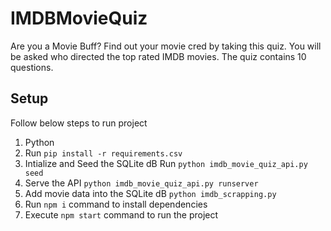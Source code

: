 # IMDBMovieQuiz
Are you a Movie Buff? Find out your movie cred by taking this quiz. You will be asked who directed the top rated IMDB movies. The quiz contains 10 questions.

## Setup
Follow below steps to run project

1. Python
2. Run `pip install -r requirements.csv`
3. Intialize and Seed the SQLite dB Run `python imdb_movie_quiz_api.py seed`
4. Serve the API `python imdb_movie_quiz_api.py runserver`
5. Add movie data into the SQLite dB `python imdb_scrapping.py`
2. Run `npm i` command to install dependencies
3. Execute `npm start` command to run the project

  
